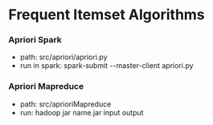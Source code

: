 # Frequent Itemset Algorithms
### Apriori Spark
* path: src/apriori/apriori.py
* run in spark: spark-submit --master-client apriori.py
### Apriori Mapreduce
* path: src/aprioriMapreduce
* run: hadoop jar name.jar input output

